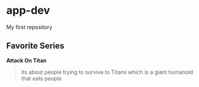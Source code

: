 # app-dev
My first repository
## Favorite Series
**Attack On Titan**
> its about people trying to survive to Titans which is a giant humanoid that eats people
